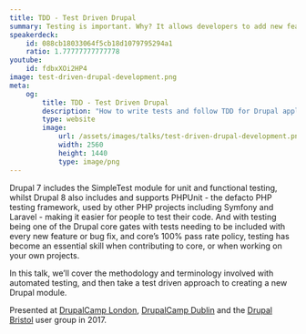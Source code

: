 ```yaml
---
title: TDD - Test Driven Drupal
summary: Testing is important. Why? It allows developers to add new features and edit and refactor existing code without the worry of adding regressions, reduces the reliance on manual testing to discover bugs, and by taking a test driven approach, your implementation code is leaner as you only write what is needed for your tests to pass.
speakerdeck:
    id: 088cb18033064f5cb18d1079795294a1
    ratio: 1.77777777777778
youtube:
    id: fdbxXOi2HP4
image: test-driven-drupal-development.png
meta:
    og:
        title: TDD - Test Driven Drupal
        description: "How to write tests and follow TDD for Drupal applications."
        type: website
        image:
            url: /assets/images/talks/test-driven-drupal-development.png
            width: 2560
            height: 1440
            type: image/png
---
```

Drupal 7 includes the SimpleTest module for unit and functional testing, whilst Drupal 8 also includes and supports PHPUnit - the defacto PHP testing framework, used by other PHP projects including Symfony and Laravel - making it easier for people to test their code. And with testing being one of the Drupal core gates with tests needing to be included with every new feature or bug fix, and core’s 100% pass rate policy, testing has become an essential skill when contributing to core, or when working on your own projects.

In this talk, we’ll cover the methodology and terminology involved with automated testing, and then take a test driven approach to creating a new Drupal module.

Presented at [DrupalCamp London](https://drupalcamp.london), [DrupalCamp Dublin](http://2017.drupal.ie) and the [Drupal Bristol](https://www.drupalbristol.org.uk) user group in 2017.
